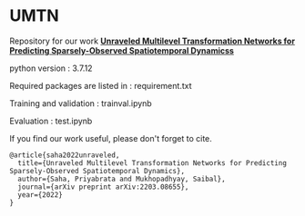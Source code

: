 # UMTN

Repository for our work [**Unraveled Multilevel Transformation Networks for Predicting Sparsely-Observed Spatiotemporal Dynamicss**](https://arxiv.org/abs/2203.08655)

python version : 3.7.12

Required packages are listed in : requirement.txt

Training and validation : trainval.ipynb

Evaluation : test.ipynb



If you find our work useful, please don't forget to cite. 
```
@article{saha2022unraveled,
  title={Unraveled Multilevel Transformation Networks for Predicting Sparsely-Observed Spatiotemporal Dynamics},
  author={Saha, Priyabrata and Mukhopadhyay, Saibal},
  journal={arXiv preprint arXiv:2203.08655},
  year={2022}
}

```
